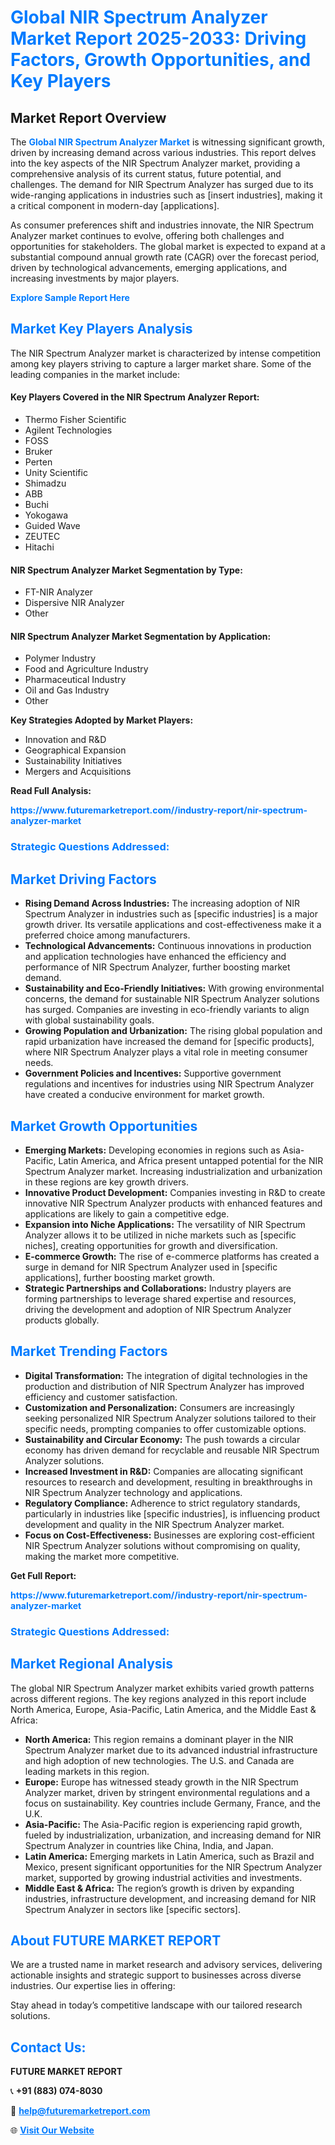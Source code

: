 <h1 style="color: #007BFF;">Global NIR Spectrum Analyzer Market Report 2025-2033: Driving Factors, Growth Opportunities, and Key Players</h1>

<section id="overview">
<h2>Market Report Overview</h2>
<p>The <a href="https://www.futuremarketreport.com//industry-report/nir-spectrum-analyzer-market" style="color: #007BFF; text-decoration: none;"><strong>Global NIR Spectrum Analyzer Market</strong></a> is witnessing significant growth, driven by increasing demand across various industries. This report delves into the key aspects of the NIR Spectrum Analyzer market, providing a comprehensive analysis of its current status, future potential, and challenges. The demand for NIR Spectrum Analyzer has surged due to its wide-ranging applications in industries such as [insert industries], making it a critical component in modern-day [applications].</p>
<p>As consumer preferences shift and industries innovate, the NIR Spectrum Analyzer market continues to evolve, offering both challenges and opportunities for stakeholders. The global market is expected to expand at a substantial compound annual growth rate (CAGR) over the forecast period, driven by technological advancements, emerging applications, and increasing investments by major players.</p>
</section>

<section id="overview">
<p><a href="https://www.futuremarketreport.com//request-sample/reportId=77912" style="color: #007BFF; text-decoration: none;"><strong>Explore Sample Report Here</strong></a></p>
</section>

<section id="key-players">
<h2 style="color: #007BFF;">Market Key Players Analysis</h2>
<p>The NIR Spectrum Analyzer market is characterized by intense competition among key players striving to capture a larger market share. Some of the leading companies in the market include:</p>
<h4>Key Players Covered in the NIR Spectrum Analyzer Report:</h4>
<ul><li>Thermo Fisher Scientific</li><li>Agilent Technologies</li><li>FOSS</li><li>Bruker</li><li>Perten</li><li>Unity Scientific</li><li>Shimadzu</li><li>ABB</li><li>Buchi</li><li>Yokogawa</li><li>Guided Wave</li><li>ZEUTEC</li><li>Hitachi</li></ul>
<h4>NIR Spectrum Analyzer Market Segmentation by Type:</h4>
<ul><li>FT-NIR Analyzer</li><li>Dispersive NIR Analyzer</li><li>Other</li></ul>

<h4>NIR Spectrum Analyzer Market Segmentation by Application:</h4>
<ul><li>Polymer Industry</li><li>Food and Agriculture Industry</li><li>Pharmaceutical Industry</li><li>Oil and Gas Industry</li><li>Other</li></ul>
<p><strong>Key Strategies Adopted by Market Players:</strong></p>
<ul>
<li>Innovation and R&D</li>
<li>Geographical Expansion</li>
<li>Sustainability Initiatives</li>
<li>Mergers and Acquisitions</li>
</ul>
</section>

<section>
<p><strong>Read Full Analysis: </strong></p><a href="https://www.futuremarketreport.com//industry-report/nir-spectrum-analyzer-market" style="color: #007BFF; text-decoration: none;"><strong>https://www.futuremarketreport.com//industry-report/nir-spectrum-analyzer-market</strong></a>
<h3 style="color: #007BFF;">Strategic Questions Addressed:</h3>
</section>

<section id="driving-factors">
<h2 style="color: #007BFF;">Market Driving Factors</h2>
<ul>
<li><strong>Rising Demand Across Industries:</strong> The increasing adoption of NIR Spectrum Analyzer in industries such as [specific industries] is a major growth driver. Its versatile applications and cost-effectiveness make it a preferred choice among manufacturers.</li>
<li><strong>Technological Advancements:</strong> Continuous innovations in production and application technologies have enhanced the efficiency and performance of NIR Spectrum Analyzer, further boosting market demand.</li>
<li><strong>Sustainability and Eco-Friendly Initiatives:</strong> With growing environmental concerns, the demand for sustainable NIR Spectrum Analyzer solutions has surged. Companies are investing in eco-friendly variants to align with global sustainability goals.</li>
<li><strong>Growing Population and Urbanization:</strong> The rising global population and rapid urbanization have increased the demand for [specific products], where NIR Spectrum Analyzer plays a vital role in meeting consumer needs.</li>
<li><strong>Government Policies and Incentives:</strong> Supportive government regulations and incentives for industries using NIR Spectrum Analyzer have created a conducive environment for market growth.</li>
</ul>
</section>

<section id="growth-opportunities">
<h2 style="color: #007BFF;">Market Growth Opportunities</h2>
<ul>
<li><strong>Emerging Markets:</strong> Developing economies in regions such as Asia-Pacific, Latin America, and Africa present untapped potential for the NIR Spectrum Analyzer market. Increasing industrialization and urbanization in these regions are key growth drivers.</li>
<li><strong>Innovative Product Development:</strong> Companies investing in R&D to create innovative NIR Spectrum Analyzer products with enhanced features and applications are likely to gain a competitive edge.</li>
<li><strong>Expansion into Niche Applications:</strong> The versatility of NIR Spectrum Analyzer allows it to be utilized in niche markets such as [specific niches], creating opportunities for growth and diversification.</li>
<li><strong>E-commerce Growth:</strong> The rise of e-commerce platforms has created a surge in demand for NIR Spectrum Analyzer used in [specific applications], further boosting market growth.</li>
<li><strong>Strategic Partnerships and Collaborations:</strong> Industry players are forming partnerships to leverage shared expertise and resources, driving the development and adoption of NIR Spectrum Analyzer products globally.</li>
</ul>
</section>

<section id="trending-factors">
<h2 style="color: #007BFF;">Market Trending Factors</h2>
<ul>
<li><strong>Digital Transformation:</strong> The integration of digital technologies in the production and distribution of NIR Spectrum Analyzer has improved efficiency and customer satisfaction.</li>
<li><strong>Customization and Personalization:</strong> Consumers are increasingly seeking personalized NIR Spectrum Analyzer solutions tailored to their specific needs, prompting companies to offer customizable options.</li>
<li><strong>Sustainability and Circular Economy:</strong> The push towards a circular economy has driven demand for recyclable and reusable NIR Spectrum Analyzer solutions.</li>
<li><strong>Increased Investment in R&D:</strong> Companies are allocating significant resources to research and development, resulting in breakthroughs in NIR Spectrum Analyzer technology and applications.</li>
<li><strong>Regulatory Compliance:</strong> Adherence to strict regulatory standards, particularly in industries like [specific industries], is influencing product development and quality in the NIR Spectrum Analyzer market.</li>
<li><strong>Focus on Cost-Effectiveness:</strong> Businesses are exploring cost-efficient NIR Spectrum Analyzer solutions without compromising on quality, making the market more competitive.</li>
</ul>
</section>

<section>
<p><strong>Get Full Report: </strong></p><a href="https://www.futuremarketreport.com//industry-report/nir-spectrum-analyzer-market" style="color: #007BFF; text-decoration: none;"><strong>https://www.futuremarketreport.com//industry-report/nir-spectrum-analyzer-market</strong></a>
<h3 style="color: #007BFF;">Strategic Questions Addressed:</h3>
</section>


<section id="regional-analysis">
<h2 style="color: #007BFF;">Market Regional Analysis</h2>
<p>The global NIR Spectrum Analyzer market exhibits varied growth patterns across different regions. The key regions analyzed in this report include North America, Europe, Asia-Pacific, Latin America, and the Middle East & Africa:</p>
<ul>
<li><strong>North America:</strong> This region remains a dominant player in the NIR Spectrum Analyzer market due to its advanced industrial infrastructure and high adoption of new technologies. The U.S. and Canada are leading markets in this region.</li>
<li><strong>Europe:</strong> Europe has witnessed steady growth in the NIR Spectrum Analyzer market, driven by stringent environmental regulations and a focus on sustainability. Key countries include Germany, France, and the U.K.</li>
<li><strong>Asia-Pacific:</strong> The Asia-Pacific region is experiencing rapid growth, fueled by industrialization, urbanization, and increasing demand for NIR Spectrum Analyzer in countries like China, India, and Japan.</li>
<li><strong>Latin America:</strong> Emerging markets in Latin America, such as Brazil and Mexico, present significant opportunities for the NIR Spectrum Analyzer market, supported by growing industrial activities and investments.</li>
<li><strong>Middle East & Africa:</strong> The region’s growth is driven by expanding industries, infrastructure development, and increasing demand for NIR Spectrum Analyzer in sectors like [specific sectors].</li>
</ul>
</section>

<footer>
<h2 style="color: #007BFF;">About FUTURE MARKET REPORT</h2>
<p>We are a trusted name in market research and advisory services, delivering actionable insights and strategic support to businesses across diverse industries. Our expertise lies in offering:</p>

<p>Stay ahead in today’s competitive landscape with our tailored research solutions.</p>

<h2 style="color: #007BFF;">Contact Us:</h2>
<p><strong>FUTURE MARKET REPORT</strong></p>
<p>📞 <strong>+91 (883) 074-8030</strong></p>
<p>📧 <strong><a href="mailto:help@futuremarketreport.com" style="color: #007BFF;">help@futuremarketreport.com</a></strong></p>
<p>🌐 <strong><a href="https://www.futuremarketreport.com/" style="color: #007BFF;">Visit Our Website</a></strong></p>
</footer>